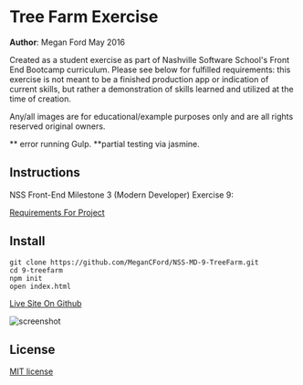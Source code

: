 # Tree Farm Exercise

**Author**: Megan Ford May 2016 


Created as a student exercise as part of Nashville Software School's Front End Bootcamp curriculum. Please see below for fulfilled requirements: this exercise is not meant to be a finished production app or indication of current skills, but rather a demonstration of skills learned and utilized at the time of creation.


Any/all images are for educational/example purposes only and are all rights reserved original owners. 

** error running Gulp. 
**partial testing via jasmine. 


## Instructions


NSS Front-End Milestone 3 (Modern Developer) Exercise 9: 


[Requirements For Project](https://github.com/nashville-software-school/front-end-milestones/blob/master/4-modern-javascript-developer/exercises/MJ_PROTOTYPAL_TREE_FARM.md)



## Install


``` 
git clone https://github.com/MeganCFord/NSS-MD-9-TreeFarm.git
cd 9-treefarm
npm init
open index.html
```

[Live Site On Github]()


![screenshot](rsz-tree-screenshot.jpg)


## License 


[MIT license](LICENSE.md)

